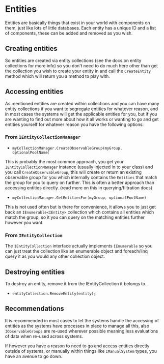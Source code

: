 # Entities

Entities are basically things that exist in your world with components on them, just like lots of little databases. Each entity has a unique ID and a list of components, these can be added and removed as you wish.

## Creating entities

So entities are created via entity collections (see the docs on entity collections for more info) so you don't need to do much here other than get the collection you wish to create your entity in and call the `CreateEntity` method which will return you a method to play with.

## Accessing entities

As mentioned entities are created within collections and you can have many entity collections if you want to segregate entities for whatever reason, and in most cases the systems will get the applicable entities for you, but if you are wanting to find out more about how it all works or wanting to go and get entities yourself for whatever reason you have the following options:

### From `IEntityCollectionManager`

- `myCollectionManager.CreateObservableGroup(myGroup, optionalPoolName)`

This is probably the most common approach, you get your `IEntityCollectionManager` instance (usually injected in to your class) and you call `CreateObservableGroup`, this will create or return an existing observable group for you which internally contains the `Entities` that match the group for you to query on further. This is often a better approach than accessing entities directly. (read more on this in querying/filtration docs)

- `myCollectionManager.GetEntitiesFor(myGroup, optionalPoolName)`

This is not used often but is there for convenience, it allows you to just get back an `IEnumerable<IEntity>` collection which contains all entities which match the group, so it you can query on the matching entities further however you want.

### From `IEntityCollection`

The `IEntityCollection` interface actually implements `IEnumerable` so you can just treat the collection like an enumerable object and foreach/linq query it as you would any other collection object.

## Destroying entities

To destroy an entity, remove it from the IEntityCollection it belongs to.

- `entityCollection.RemoveEntity(entity);`

## Recommendations

It is recommended in most cases to let the systems handle the accessing of entities as the systems have processes in place to manage all this, also `IObservableGroups` are re-used wherever possible meaning less evaluations of data when re-used across systems.

If however you have a reason to need to go and access entities directly outside of systems, or manually within things like `IManualSystem` types, you have an avenue to go down.
